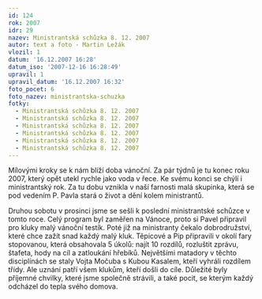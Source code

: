 ```yaml
---
id: 124
rok: 2007
idr: 29
nazev: Ministrantská schůzka 8. 12. 2007
autor: text a foto - Martin Ležák
vlozil: 1
datum: '16.12.2007 16:28'
datum_iso: '2007-12-16 16:28:49'
upravil: 1
upravil_datum: '16.12.2007 16:32'
foto_pocet: 6
foto_nazev: ministrantska-schuzka
fotky:
  - Ministrantská schůzka 8. 12. 2007
  - Ministrantská schůzka 8. 12. 2007
  - Ministrantská schůzka 8. 12. 2007
  - Ministrantská schůzka 8. 12. 2007
  - Ministrantská schůzka 8. 12. 2007
  - Ministrantská schůzka 8. 12. 2007
---
```

<!-- Generated by XStandard version 2.0.0.0 on 2007-12-16T16:32:37 -->

<p>Mílovými kroky se k nám blíží doba vánoční. Za pár týdnů je tu konec roku 2007, který opět utekl rychle jako voda v řece. Ke svému konci se chýlí i ministrantský rok. Za tu dobu vznikla v naší farnosti malá skupinka, která se pod vedením P. Pavla stará o život a dění kolem ministrantů.</p>
<p>Druhou sobotu v prosinci jsme se sešli k poslední ministrantské schůzce v tomto roce. Celý program byl zaměřen na Vánoce, proto si Pavel připravil pro kluky malý vánoční testík. Poté již na ministranty čekalo dobrodružství, které chce zažít snad každý malý kluk. Těpicové a Pip připravili v okolí fary stopovanou, která obsahovala 5 úkolů: najít 10 rozdílů, rozluštit zprávu, štafeta, hody na cíl a zatloukání hřebíků. Největšími matadory v těchto disciplínách se staly Vojta Močuba s Kubou Kasalem, kteří vyhráli rozdílem třídy. Ale uznání patří všem klukům, kteří došli do cíle. Důležité byly příjemné chvilky, které jsme společně strávili, a také pocit, se kterým každý odcházel do tepla svého domova.</p>
